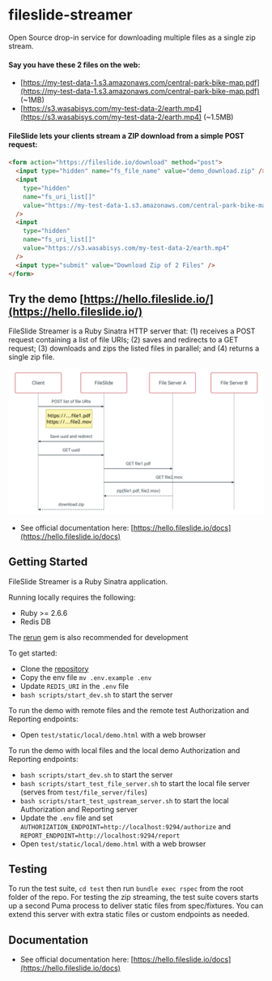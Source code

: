 # fileslide-streamer

Open Source drop-in service for downloading multiple files as a single zip stream.

#### Say you have these 2 files on the web:

- [https://my-test-data-1.s3.amazonaws.com/central-park-bike-map.pdf](https://my-test-data-1.s3.amazonaws.com/central-park-bike-map.pdf) (~1MB)
- [https://s3.wasabisys.com/my-test-data-2/earth.mp4](https://s3.wasabisys.com/my-test-data-2/earth.mp4) (~1.5MB)

#### FileSlide lets your clients stream a ZIP download from a simple POST request:

```html
<form action="https://fileslide.io/download" method="post">
  <input type="hidden" name="fs_file_name" value="demo_download.zip" />
  <input
    type="hidden"
    name="fs_uri_list[]"
    value="https://my-test-data-1.s3.amazonaws.com/central-park-bike-map.pdf"
  />
  <input
    type="hidden"
    name="fs_uri_list[]"
    value="https://s3.wasabisys.com/my-test-data-2/earth.mp4"
  />
  <input type="submit" value="Download Zip of 2 Files" />
</form>
```

## Try the demo [https://hello.fileslide.io/](https://hello.fileslide.io/)

FileSlide Streamer is a Ruby Sinatra HTTP server that: (1) receives a POST request containing a list of file URIs; (2) saves and redirects to a GET request; (3) downloads and zips the listed files in parallel; and (4) returns a single zip file.

![Sequence Diagram](doc/fileslide-streamer-seq-diagram.png)

- See official documentation here: [https://hello.fileslide.io/docs](https://hello.fileslide.io/docs)

## Getting Started

FileSlide Streamer is a Ruby Sinatra application.

Running locally requires the following:

- Ruby >= 2.6.6
- Redis DB

The [rerun](https://github.com/alexch/rerun) gem is also recommended for development

To get started:

- Clone the [repository](https://github.com/whitebrick/fileslide-streamer)
- Copy the env file `mv .env.example .env`
- Update `REDIS_URI` in the `.env` file
- `bash scripts/start_dev.sh` to start the server

To run the demo with remote files and the remote test Authorization and Reporting endpoints:

- Open `test/static/local/demo.html` with a web browser

To run the demo with local files and the local demo Authorization and Reporting endpoints:

- `bash scripts/start_dev.sh` to start the server
- `bash scripts/start_test_file_server.sh` to start the local file server (serves from `test/file_server/files`)
- `bash scripts/start_test_upstream_server.sh` to start the local Authorization and Reporting server
- Update the `.env` file and set `AUTHORIZATION_ENDPOINT=http://localhost:9294/authorize` and
  `REPORT_ENDPOINT=http://localhost:9294/report`
- Open `test/static/local/demo.html` with a web browser

## Testing

To run the test suite, `cd test` then run `bundle exec rspec` from the root folder of the repo. For testing the zip streaming, the test suite covers starts up a second Puma process to deliver static files from spec/fixtures. You can extend this server with extra static files or custom endpoints as needed.

## Documentation

- See official documentation here: [https://hello.fileslide.io/docs](https://hello.fileslide.io/docs)
